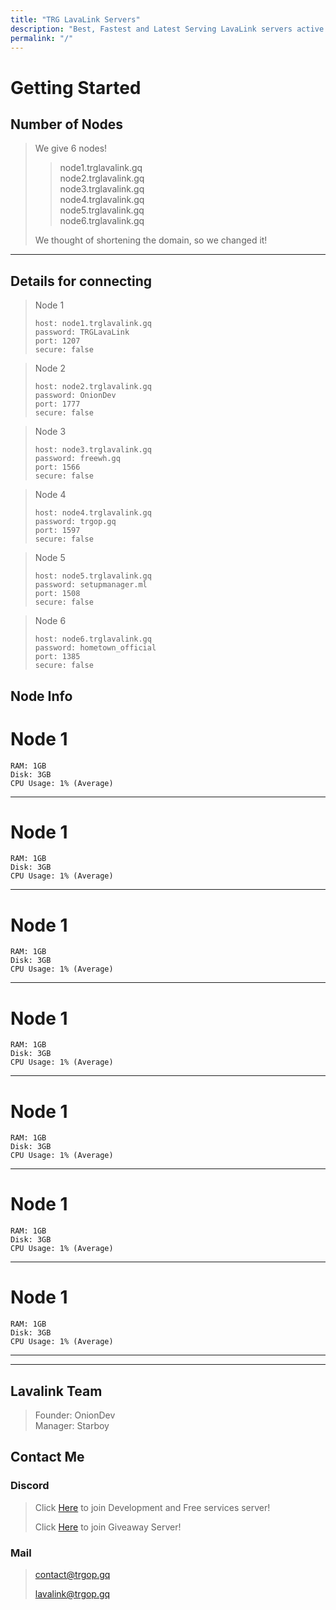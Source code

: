 ```yaml
---
title: "TRG LavaLink Servers"
description: "Best, Fastest and Latest Serving LavaLink servers active 24/7"
permalink: "/"
---
```


# Getting Started

## Number of Nodes
> We give 6 nodes!
>
>> node1.trglavalink.gq<br>
>> node2.trglavalink.gq<br>
>> node3.trglavalink.gq<br>
>> node4.trglavalink.gq<br>
>> node5.trglavalink.gq<br>
>> node6.trglavalink.gq
>
> We thought of shortening the domain, so we changed it!

---

## Details for connecting
> Node 1
> ```
> host: node1.trglavalink.gq
> password: TRGLavaLink
> port: 1207
> secure: false
> ```

> Node 2
> ```
> host: node2.trglavalink.gq
> password: OnionDev
> port: 1777
> secure: false
> ```

> Node 3
> ```
> host: node3.trglavalink.gq
> password: freewh.gq
> port: 1566
> secure: false
> ```

> Node 4
> ```
> host: node4.trglavalink.gq
> password: trgop.gq
> port: 1597
> secure: false
> ```

> Node 5
> ```
> host: node5.trglavalink.gq
> password: setupmanager.ml
> port: 1508
> secure: false
> ```

> Node 6
> ```
> host: node6.trglavalink.gq
> password: hometown_official
> port: 1385
> secure: false
> ```

## Node Info
# Node 1
```
RAM: 1GB
Disk: 3GB
CPU Usage: 1% (Average)
```

---

# Node 1
```
RAM: 1GB
Disk: 3GB
CPU Usage: 1% (Average)
```

---

# Node 1
```
RAM: 1GB
Disk: 3GB
CPU Usage: 1% (Average)
```

---

# Node 1
```
RAM: 1GB
Disk: 3GB
CPU Usage: 1% (Average)
```

---

# Node 1
```
RAM: 1GB
Disk: 3GB
CPU Usage: 1% (Average)
```

---

# Node 1
```
RAM: 1GB
Disk: 3GB
CPU Usage: 1% (Average)
```

---

# Node 1
```
RAM: 1GB
Disk: 3GB
CPU Usage: 1% (Average)
```

---

---

## Lavalink Team
> Founder: OnionDev<br>
> Manager: Starboy

## Contact Me

### Discord
> Click [Here](https://development.trgop.gq/discord) to join Development and Free services server!
> 
> Click [Here](https://setupmanager.ml/giveaway) to join Giveaway Server!

### Mail
> [contact@trgop.gq](mailto:contact@trgop.gq)
> 
> [lavalink@trgop.gq](mailto:lavalink@trgop.gq)
